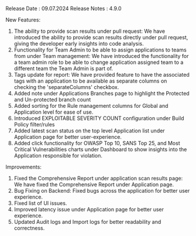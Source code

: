Release Date : 09.07.2024
Release Notes : 4.9.0

New Features:

1) The ability to provide scan results under pull request: We have introduced the ability to provide scan results directly under pull request, giving the developer early insights into code analysis.
2) Functionality for Team Admin to be able to assign applications to teams from under Team management: We have introduced the functionality for a team admin role to be able to change application assigned team to a different team the Team Admin is part of.
3) Tags update for report: We have provided feature to have the associated tags with an application to be available as separate columns on checking the 'separateColumns' checkbox.
4) Added note under Applications Branches page to highlight the Protected and Un-protected branch count
5) Added sorting for the Rule management columns for Global and Application level for ease of use.
6) Introduced EXPLOITABLE SEVERITY COUNT configuration under Build Policy filter/rules
7) Added latest scan status on the top level Application list under Application page for better user-experience.
8) Added click functionality for OWASP Top 10, SANS Top 25, and Most Critical Vulnerabilities charts under Dashboard to show insights into the Application responsible for violation.

Improvements:

1) Fixed the Comprehensive Report under application scan results page: We have fixed the Comprehensive Report under Application page.
2) Bug Fixing on Backend: Fixed bugs across the application for better user experience.
3) Fixed list of UI issues.
4) Improved latency issue under Application page for better user experience.
5) Updated Audit logs and Import logs for better readability and correctness.